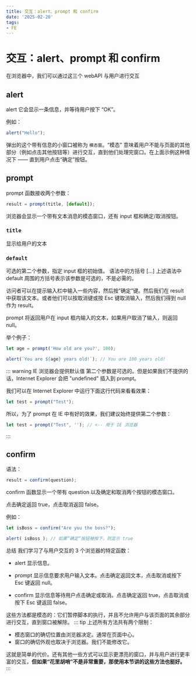 ```yaml
---
title: 交互：alert、prompt 和 confirm
date: '2025-02-20'
tags:
- FE
---
```


# 交互：alert、prompt 和 confirm
在浏览器中，我们可以通过这三个 webAPI 与用户进行交互
## alert
alert
它会显示一条信息，并等待用户按下 “OK”。

例如：
``` javascript
alert("Hello");
```
弹出的这个带有信息的小窗口被称为 `模态窗`。“模态” 意味着用户不能与页面的其他部分（例如点击其他按钮等）进行交互，直到他们处理完窗口。在上面示例这种情况下 —— 直到用户点击“确定”按钮。

## prompt
prompt 函数接收两个参数：

``` javascript
result = prompt(title, [default]);
```
浏览器会显示一个带有文本消息的模态窗口，还有 input 框和确定/取消按钮。

### `title`
显示给用户的文本
### `default`
可选的第二个参数，指定 input 框的初始值。
语法中的方括号 [...]
上述语法中 default 周围的方括号表示该参数是可选的，不是必需的。

访问者可以在提示输入栏中输入一些内容，然后按“确定”键。然后我们在 result 中获取该文本。或者他们可以按取消键或按 Esc 键取消输入，然后我们得到 null 作为 result。

prompt 将返回用户在 input 框内输入的文本，如果用户取消了输入，则返回 null。

举个例子：
``` javascript
let age = prompt('How old are you?', 100);

alert(`You are ${age} years old!`); // You are 100 years old!

```
::: warning
IE 浏览器会提供默认值
第二个参数是可选的。但是如果我们不提供的话，Internet Explorer 会把 "undefined" 插入到 prompt。

我们可以在 Internet Explorer 中运行下面这行代码来看看效果：
``` javascript
let test = prompt("Test");
```
所以，为了 prompt 在 IE 中有好的效果，我们建议始终提供第二个参数：
``` javascript
let test = prompt("Test", ''); // <-- 用于 IE 浏览器
```
:::
## confirm
语法：
``` javascript
result = confirm(question);
```
confirm 函数显示一个带有 question 以及确定和取消两个按钮的模态窗口。

点击确定返回 true，点击取消返回 false。

例如：
``` javascript
let isBoss = confirm("Are you the boss?");

alert( isBoss ); // 如果“确定”按钮被按下，则显示 true

```
总结
我们学习了与用户交互的 3 个浏览器的特定函数：

- alert 显示信息。

- prompt 显示信息要求用户输入文本。点击确定返回文本，点击取消或按下 Esc 键返回 null。

- confirm 显示信息等待用户点击确定或取消。点击确定返回 true，点击取消或按下 Esc 键返回 false。

这些方法都是模态的：它们暂停脚本的执行，并且不允许用户与该页面的其余部分进行交互，直到窗口被解除。
::: tip
上述所有方法共有两个限制：

- 模态窗口的确切位置由浏览器决定。通常在页面中心。
- 窗口的确切外观也取决于浏览器。我们不能修改它。
  
这就是简单的代价。还有其他一些方式可以显示更漂亮的窗口，并与用户进行更丰富的交互，**但如果“花里胡哨”不是非常重要，那使用本节讲的这些方法也挺好。**
:::